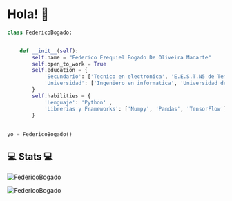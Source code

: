 # Hola! 👋

```python
class FedericoBogado:


    def __init__(self):
        self.name = "Federico Ezequiel Bogado De Oliveira Manarte"
        self.open_to_work = True
        self.education = {
            'Secundario': ['Tecnico en electronica', 'E.E.S.T.N5 de Temperley "2 De Abril"', '2015-2021'],
            'Universidad': ['Ingeniero en informatica', 'Universidad de Buenos Aires', '2022-actualidad']
        }
        self.habilities = {
            'Lenguaje': 'Python' ,
            'Librerias y Frameworks': ['Numpy', 'Pandas', 'TensorFlow']
        }
        
        
yo = FedericoBogado()
```

## 💻 Stats 💻

![FedericoBogado](https://github-readme-stats.vercel.app/api?username=FedericoBogado&show_icons=true&title_color=74C250&icon_color=74C250&text_color=9f9f9f&bg_color=151515)

![FedericoBogado](https://github-readme-stats.vercel.app/api/top-langs/?username=FedericoBogado&langs_count=10&theme=tokyonight&layout=compact&title_color=74C250&bg_color=151515)
